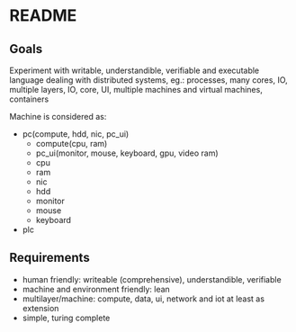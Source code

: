 # README

## Goals

Experiment with writable, understandible, verifiable and executable language dealing with distributed systems, eg.: processes, many cores, IO, multiple layers, IO, core, UI, multiple machines and virtual machines, containers

Machine is considered as:

- pc(compute, hdd, nic, pc_ui)
	- compute(cpu, ram) 
	- pc_ui(monitor, mouse, keyboard, gpu, video ram)
	- cpu
	- ram
	- nic
	- hdd
	- monitor
	- mouse
	- keyboard
- plc

## Requirements

- human friendly: writeable (comprehensive), understandible, verifiable
- machine and environment friendly: lean
- multilayer/machine: compute, data, ui, network and iot at least as extension
- simple, turing complete